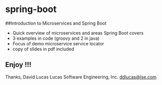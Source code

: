 # spring-boot
##Introduction to Microservices and Spring Boot
- Quick overview of microservices and areas Spring Boot covers
- 3 examples in code (groovy and 2 in java)
- Focus of demo microservice service locator
- copy of slides in pdf included

## Enjoy !!!
Thanks,
David Lucas
Lucas Software Engineering, Inc.
<ddlucas@lse.com>


